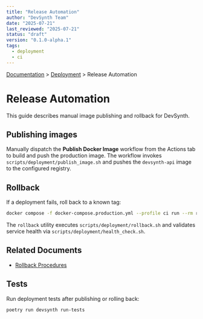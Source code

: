 ```yaml
---
title: "Release Automation"
author: "DevSynth Team"
date: "2025-07-21"
last_reviewed: "2025-07-21"
status: "draft"
version: "0.1.0-alpha.1"
tags:
  - deployment
  - ci
---
```

<div class="breadcrumbs">
<a href="../index.md">Documentation</a> &gt; <a href="index.md">Deployment</a> &gt; Release Automation
</div>

# Release Automation

This guide describes manual image publishing and rollback for DevSynth.

## Publishing images

Manually dispatch the **Publish Docker Image** workflow from the Actions tab to build and push the production image. The workflow invokes `scripts/deployment/publish_image.sh` and pushes the `devsynth-api` image to the configured registry.

## Rollback

If a deployment fails, roll back to a known tag:

```bash
docker compose -f docker-compose.production.yml --profile ci run --rm rollback <previous_tag>
```

The `rollback` utility executes `scripts/deployment/rollback.sh` and validates service health via `scripts/deployment/health_check.sh`.

## Related Documents

- [Rollback Procedures](rollback.md)

## Tests

Run deployment tests after publishing or rolling back:

```bash
poetry run devsynth run-tests
```
